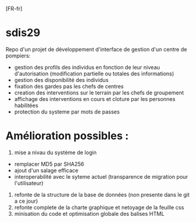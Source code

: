 [FR-fr]
# sdis29
Repo d'un projet de développement d'interface de gestion d'un centre de pompiers:
- gestion des profils des individus en fonction de leur niveau d'autorisation (modification partielle ou totales des informations)
- gestion des disponibilité des individus
- fixation des gardes pas les chefs de centres
- creation des interventions sur le terrain par les chefs de groupement
- affichage des interventions en cours et cloture par les personnes habilitées
- protection du systeme par mots de passes
   
# Amélioration possibles :   
1. mise a nivau du système de login   
  - remplacer MD5 par SHA256
  - ajout d'un salage efficace
  - interoperabilité avec le syteme actuel (transparence de migration pour l'utilisateur)
1. refonte de la structure de la base de données (non presente dans le git a ce jour)
1. refonte complete de la charte graphique et netoyage de la feuille css
1. minisation du code et optimisation globale des balises HTML
